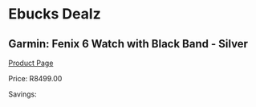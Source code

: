 
# Ebucks Dealz
## Garmin: Fenix 6 Watch with Black Band - Silver
[Product Page](https://www.ebucks.com/web/shop/productSelected.do?prodId=646532097&catId=1233320031)

Price: R8499.00

Savings: 


	